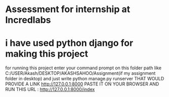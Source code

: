 # Assessment for internship at Incredlabs
# i have used python django for making this project 


for running this project
enter your command prompt on this folder path like C:/USER/Akash/DESKTOP/AKASHSAHOO/Assignment(if my assignment folder in desktop)
and just write python manage.py runserver
THAT WOULD PROVIDE A LINK  http://127.0.0.1:8000
PASTE IT ON YOUR BROWSER AND RUN THIS URL : http://127.0.0.1:8000/index



